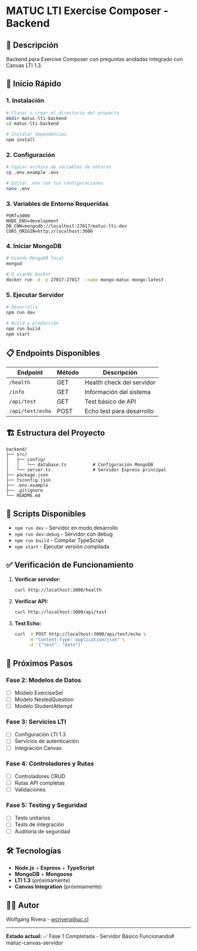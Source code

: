 # MATUC LTI Exercise Composer - Backend

## 🎯 Descripción
Backend para Exercise Composer con preguntas anidadas integrado con Canvas LTI 1.3.

## 🚀 Inicio Rápido

### 1. Instalación
```bash
# Clonar o crear el directorio del proyecto
mkdir matuc-lti-backend
cd matuc-lti-backend

# Instalar dependencias
npm install
```

### 2. Configuración
```bash
# Copiar archivo de variables de entorno
cp .env.example .env

# Editar .env con tus configuraciones
nano .env
```

### 3. Variables de Entorno Requeridas
```env
PORT=3000
NODE_ENV=development
DB_CNN=mongodb://localhost:27017/matuc-lti-dev
CORS_ORIGIN=http://localhost:3000
```

### 4. Iniciar MongoDB
```bash
# Usando MongoDB local
mongod

# O usando Docker
docker run -d -p 27017:27017 --name mongo-matuc mongo:latest
```

### 5. Ejecutar Servidor
```bash
# Desarrollo
npm run dev

# Build y producción
npm run build
npm start
```

## 📋 Endpoints Disponibles

| Endpoint | Método | Descripción |
|----------|--------|-------------|
| `/health` | GET | Health check del servidor |
| `/info` | GET | Información del sistema |
| `/api/test` | GET | Test básico de API |
| `/api/test/echo` | POST | Echo test para desarrollo |

## 🏗️ Estructura del Proyecto

```
backend/
├── src/
│   ├── config/
│   │   └── database.ts          # Configuración MongoDB
│   └── server.ts                # Servidor Express principal
├── package.json
├── tsconfig.json
├── .env.example
├── .gitignore
└── README.md
```

## 🔧 Scripts Disponibles

- `npm run dev` - Servidor en modo desarrollo
- `npm run dev:debug` - Servidor con debug
- `npm run build` - Compilar TypeScript
- `npm start` - Ejecutar versión compilada

## ✅ Verificación de Funcionamiento

1. **Verificar servidor:**
   ```bash
   curl http://localhost:3000/health
   ```

2. **Verificar API:**
   ```bash
   curl http://localhost:3000/api/test
   ```

3. **Test Echo:**
   ```bash
   curl -X POST http://localhost:3000/api/test/echo \
        -H "Content-Type: application/json" \
        -d '{"test": "data"}'
   ```

## 🎯 Próximos Pasos

### Fase 2: Modelos de Datos
- [ ] Modelo ExerciseSet
- [ ] Modelo NestedQuestion
- [ ] Modelo StudentAttempt

### Fase 3: Servicios LTI
- [ ] Configuración LTI 1.3
- [ ] Servicios de autenticación
- [ ] Integración Canvas

### Fase 4: Controladores y Rutas
- [ ] Controladores CRUD
- [ ] Rutas API completas
- [ ] Validaciones

### Fase 5: Testing y Seguridad
- [ ] Tests unitarios
- [ ] Tests de integración
- [ ] Auditoría de seguridad

## 🛠️ Tecnologías

- **Node.js** + **Express** + **TypeScript**
- **MongoDB** + **Mongoose**
- **LTI 1.3** (próximamente)
- **Canvas Integration** (próximamente)

## 👨‍💻 Autor
Wolfgang Rivera - <wcrivera@uc.cl>

---

**Estado actual:** ✅ Fase 1 Completada - Servidor Básico Funcionando# matuc-canvas-servidor
